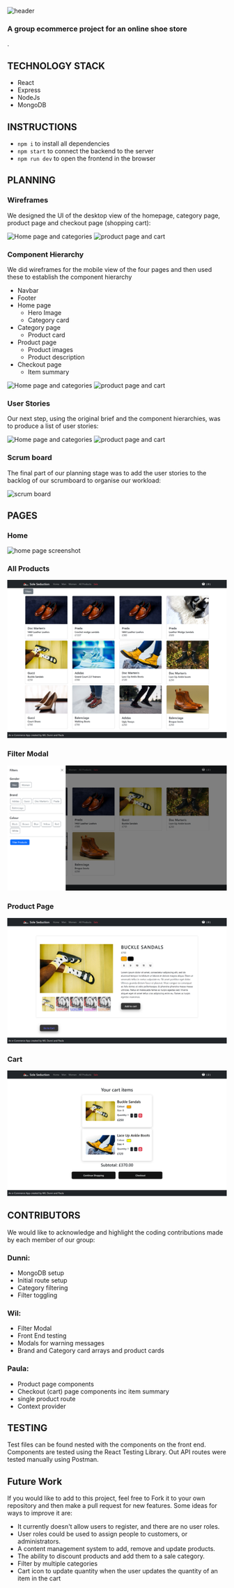 
![header ](front-end/src/assets/readMe-images/readMeHeader.png)
### A group ecommerce project for an online shoe store
.
## TECHNOLOGY STACK
- React
- Express
- NodeJs
- MongoDB 

## INSTRUCTIONS
- `npm i` to install all dependencies
- `npm start` to connect the backend to the server
- `npm run dev` to open the frontend in the browser
## PLANNING
### Wireframes
We designed the UI of the desktop view of the homepage, category page, product page and checkout page (shopping cart):

![Home page and categories ](front-end/src/assets/readMe-images/wireframes1.png)
![product page and cart ](front-end/src/assets/readMe-images/wireframes2.png)

### Component Hierarchy
We did wireframes for the mobile view of the four pages and then used these to establish the component hierarchy

- Navbar
- Footer
- Home page
  - Hero Image
  - Category card
- Category page
  - Product card
- Product page
  - Product images
  - Product description
- Checkout page
  - Item summary

![Home page and categories ](front-end/src/assets/readMe-images/hierarchy1.png)
![product page and cart ](front-end/src/assets/readMe-images/hierarchy2.png)

### User Stories
Our next step, using the original brief and the component hierarchies, was to produce a list of user stories:

![Home page and categories ](front-end/src/assets/readMe-images/userStories1.png)
![product page and cart ](front-end/src/assets/readMe-images/userStories2.png)

### Scrum board
The final part of our planning stage was to add the user stories to the backlog of our scrumboard to organise our workload:

![scrum board ](front-end/src/assets/readMe-images/scrumboard.png)

## PAGES

### Home
![home page screenshot ](front-end/src/assets/readMe-images/home.png)

### All Products
![all products/categories ](front-end/src/assets/readMe-images/AllProducts.png)

### Filter Modal
![Filter modal ](front-end/src/assets/readMe-images/filter.png)

### Product Page
![product page ](front-end/src/assets/readMe-images/product.png)

### Cart
![cart ](front-end/src/assets/readMe-images/cart.png)

## CONTRIBUTORS
We would like to acknowledge and highlight the coding contributions made by each member of our group:
### Dunni:
- MongoDB setup
- Initial route setup
- Category filtering
- Filter toggling
### Wil:
- Filter Modal
- Front End testing
- Modals for warning messages
- Brand and Category card arrays and product cards
### Paula:
- Product page components
- Checkout (cart) page components inc item summary
- single product route
- Context provider

## TESTING
Test files can be found nested with the components on the front end. Components are tested using the React Testing Library. Out API routes were tested manually using Postman.

## Future Work
If you would like to add to this project, feel free to Fork it to your own repository and then make a pull request for new features.
Some ideas for ways to improve it are:
- It currently doesn't allow users to register, and there are no user roles.
- User roles could be used to assign people to customers, or administrators.
- A content management system to add, remove and update products.
- The ability to discount products and add them to a sale category.
- Filter by multiple categories
- Cart icon to update quantity when the user updates the quantity of an item in the cart
